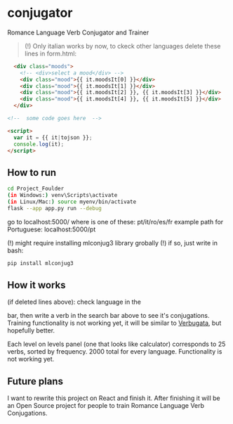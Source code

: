 # conjugator
Romance Language Verb Conjugator and Trainer
> (!) Only italian works by now, to ckeck other languages delete these lines in form.html:
```html
  <div class="moods">
    <!-- <div>select a mood</div> -->
    <div class="mood">{{ it.moodsIt[0] }}</div>
    <div class="mood">{{ it.moodsIt[1] }}</div>
    <div class="mood">{{ it.moodsIt[2] }}, {{ it.moodsIt[3] }}</div>
    <div class="mood">{{ it.moodsIt[4] }}, {{ it.moodsIt[5] }}</div>
  </div>

<!--  some code goes here  -->

<script>
  var it = {{ it|tojson }};
  console.log(it);
</script>
```

## How to run
```bash
cd Project_Foulder
(in Windows:) venv\Scripts\activate
(in Linux/Mac:) source myenv/bin/activate
flask --app app.py run --debug
```
go to localhost:5000/<language>
where <language> is one of these: pt/it/ro/es/fr
example path for Portuguese: localhost:5000/pt

(!) might require installing mlconjug3 library grobally
(!) if so, just write in bash:
```bash
pip install mlconjug3
```

## How it works

(if deleted lines above): check language in the <nav> bar, then write a verb in the search bar above to see it's conjugations.
Training functionality is not working yet, it will be similar to [Verbugata](https://www.verbugata.com/), but hopefully better.

Each level on levels panel (one that looks like calculator) corresponds to 25 verbs, sorted by frequency. 2000 total for every language. Functionality is not working yet.

## Future plans

I want to rewrite this project on React and finish it. After finishing it will be an Open Source project for people to train Romance Language Verb Conjugations.
